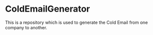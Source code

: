 # ColdEmailGenerator
This is a repository which is used to generate the Cold Email from one company to another.
